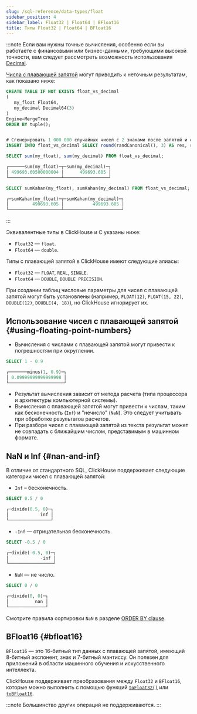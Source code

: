 ```yaml
---
slug: /sql-reference/data-types/float
sidebar_position: 4
sidebar_label: Float32 | Float64 | BFloat16
title: Типы Float32 | Float64 | BFloat16
---
```


:::note
Если вам нужны точные вычисления, особенно если вы работаете с финансовыми или бизнес-данными, требующими высокой точности, вам следует рассмотреть возможность использования [Decimal](../data-types/decimal.md).

[Числа с плавающей запятой](https://en.wikipedia.org/wiki/IEEE_754) могут приводить к неточным результатам, как показано ниже:

```sql
CREATE TABLE IF NOT EXISTS float_vs_decimal
(
   my_float Float64,
   my_decimal Decimal64(3)
)
Engine=MergeTree
ORDER BY tuple();


# Сгенерировать 1 000 000 случайных чисел с 2 знаками после запятой и сохранить их как float и как decimal
INSERT INTO float_vs_decimal SELECT round(randCanonical(), 3) AS res, res FROM system.numbers LIMIT 1000000;
```
```sql
SELECT sum(my_float), sum(my_decimal) FROM float_vs_decimal;

┌──────sum(my_float)─┬─sum(my_decimal)─┐
│ 499693.60500000004 │      499693.605 │
└────────────────────┴─────────────────┘

SELECT sumKahan(my_float), sumKahan(my_decimal) FROM float_vs_decimal;

┌─sumKahan(my_float)─┬─sumKahan(my_decimal)─┐
│         499693.605 │           499693.605 │
└────────────────────┴──────────────────────┘
```
:::

Эквивалентные типы в ClickHouse и C указаны ниже:

- `Float32` — `float`.
- `Float64` — `double`.

Типы с плавающей запятой в ClickHouse имеют следующие алиасы:

- `Float32` — `FLOAT`, `REAL`, `SINGLE`.
- `Float64` — `DOUBLE`, `DOUBLE PRECISION`.

При создании таблиц числовые параметры для чисел с плавающей запятой могут быть установлены (например, `FLOAT(12)`, `FLOAT(15, 22)`, `DOUBLE(12)`, `DOUBLE(4, 18)`), но ClickHouse игнорирует их.

## Использование чисел с плавающей запятой {#using-floating-point-numbers}

- Вычисления с числами с плавающей запятой могут привести к погрешностям при округлении.

<!-- -->

``` sql
SELECT 1 - 0.9

┌───────minus(1, 0.9)─┐
│ 0.09999999999999998 │
└─────────────────────┘
```

- Результат вычисления зависит от метода расчета (типа процессора и архитектуры компьютерной системы).
- Вычисления с плавающей запятой могут привести к числам, таким как бесконечность (`Inf`) и "нечисло" (`NaN`). Это следует учитывать при обработке результатов расчетов.
- При разборе чисел с плавающей запятой из текста результат может не совпадать с ближайшим числом, представимым в машинном формате.

## NaN и Inf {#nan-and-inf}

В отличие от стандартного SQL, ClickHouse поддерживает следующие категории чисел с плавающей запятой:

- `Inf` – бесконечность.

<!-- -->

``` sql
SELECT 0.5 / 0

┌─divide(0.5, 0)─┐
│            inf │
└────────────────┘
```

- `-Inf` — отрицательная бесконечность.

<!-- -->

``` sql
SELECT -0.5 / 0

┌─divide(-0.5, 0)─┐
│            -inf │
└─────────────────┘
```

- `NaN` — не число.

<!-- -->

``` sql
SELECT 0 / 0

┌─divide(0, 0)─┐
│          nan │
└──────────────┘
```

Смотрите правила сортировки `NaN` в разделе [ORDER BY clause](../../sql-reference/statements/select/order-by.md).

## BFloat16 {#bfloat16}

`BFloat16` — это 16-битный тип данных с плавающей запятой, имеющий 8-битный экспонент, знак и 7-битный мантиссу. 
Он полезен для приложений в области машинного обучения и искусственного интеллекта.

ClickHouse поддерживает преобразования между `Float32` и `BFloat16`, которые 
можно выполнить с помощью функций [`toFloat32()`](../functions/type-conversion-functions.md/#tofloat32) или [`toBFloat16`](../functions/type-conversion-functions.md/#tobfloat16).

:::note
Большинство других операций не поддерживаются.
:::
